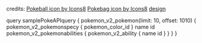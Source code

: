 credits:
<a href="https://icons8.com/icon/46746/pokeball">Pokeball icon by Icons8</a>
<a href="https://icons8.com/icon/46007/pokebag">Pokebag icon by Icons8</a>
<a href="https://dribbble.com/shots/6540871-Pokedex-App">design<a/>

query samplePokeAPIquery {
  pokemon_v2_pokemon(limit: 10, offset: 1010) {
    pokemon_v2_pokemonspecy {
      pokemon_color_id
    }
    name
    id
    pokemon_v2_pokemonabilities {
      pokemon_v2_ability {
        name
        id
      }
    }
  }
}